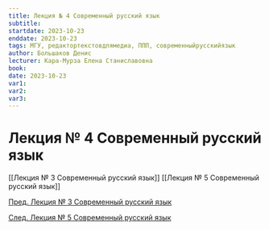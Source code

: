 ```yaml
---
title: Лекция № 4 Современный русский язык
subtitle:
startdate: 2023-10-23
enddate: 2023-10-23
tags: МГУ, редактортекстовдлямедиа, ППП, современныйрусскийязык
author: Большаков Денис
lecturer: Кара-Мурза Елена Станиславовна
book:
date: 2023-10-23
var1:
var2:
var3:
---
```

# Лекция № 4 Современный русский язык

[[Лекция № 3 Современный русский язык]]    [[Лекция № 5 Современный русский язык]]

[Пред. Лекция № 3 Современный русский язык](https://github.com/denisbolshakoff/MSU/blob/main/Современный%20русский%20язык/Лекция%20№%203%20Современный%20русский%20язык.md)

[След. Лекция № 5 Современный русский язык](https://github.com/denisbolshakoff/MSU/blob/main/Современный%20русский%20язык/Лекция%20№%205%20Современный%20русский%20язык.md)